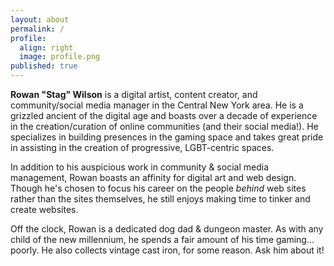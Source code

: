 ```yaml
---
layout: about
permalink: /
profile:
  align: right
  image: profile.png
published: true
---
```



**Rowan "Stag" Wilson** is a digital artist, content creator, and community/social media manager in the Central New York area. He is a grizzled ancient of the digital age and boasts over a decade of experience in the creation/curation of online communities (and their social media!). He specializes in building presences in the gaming space and takes great pride in assisting in the creation of progressive, LGBT-centric spaces.

In addition to his auspicious work in community & social media management, Rowan boasts an affinity for digital art and web design. Though he's chosen to focus his career on the people *behind* web sites rather than the sites themselves, he still enjoys making time to tinker and create websites.

Off the clock, Rowan is a dedicated dog dad & dungeon master. As with any child of the new millennium, he spends a fair amount of his time gaming... poorly. He also collects vintage cast iron, for some reason. Ask him about it!
